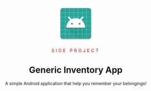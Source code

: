 <style type="text/css">
    .overline {color:red; letter-spacing: 5px}
</style>

<div align="center">

<img width="128" height="128" src="./app/src/main/res/mipmap-xxxhdpi/ic_launcher.png">

<span class="overline">SIDE PROJECT</span>

# Generic Inventory App

<p>A simple Android application that help you remember your belongings!</p>
</div>
